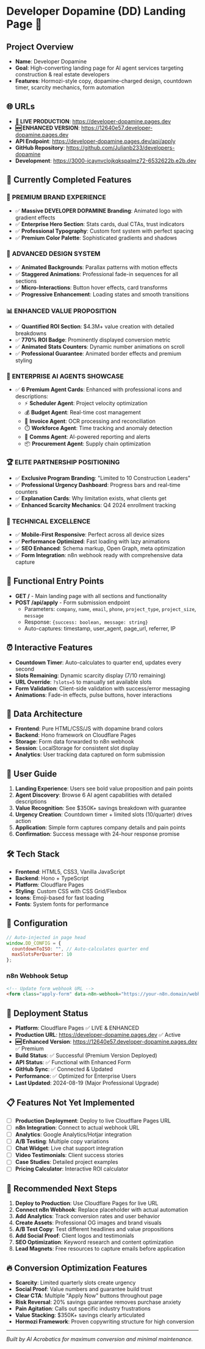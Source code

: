 # Developer Dopamine (DD) Landing Page 🚀

## Project Overview
- **Name**: Developer Dopamine
- **Goal**: High-converting landing page for AI agent services targeting construction & real estate developers
- **Features**: Hormozi-style copy, dopamine-charged design, countdown timer, scarcity mechanics, form automation

## 🌐 URLs
- **🚀 LIVE PRODUCTION**: https://developer-dopamine.pages.dev
- **🆕 ENHANCED VERSION**: https://12640e57.developer-dopamine.pages.dev
- **API Endpoint**: https://developer-dopamine.pages.dev/api/apply
- **GitHub Repository**: https://github.com/Julianb233/developers-dopamine
- **Development**: https://3000-icaynvclojkqkspalmz72-6532622b.e2b.dev

## 🎯 Currently Completed Features

### 🚀 **PREMIUM BRAND EXPERIENCE**
- ✅ **Massive DEVELOPER DOPAMINE Branding**: Animated logo with gradient effects
- ✅ **Enterprise Hero Section**: Stats cards, dual CTAs, trust indicators
- ✅ **Professional Typography**: Custom font system with perfect spacing
- ✅ **Premium Color Palette**: Sophisticated gradients and shadows

### 🎨 **ADVANCED DESIGN SYSTEM** 
- ✅ **Animated Backgrounds**: Parallax patterns with motion effects
- ✅ **Staggered Animations**: Professional fade-in sequences for all sections
- ✅ **Micro-Interactions**: Button hover effects, card transforms
- ✅ **Progressive Enhancement**: Loading states and smooth transitions

### 📊 **ENHANCED VALUE PROPOSITION**
- ✅ **Quantified ROI Section**: $4.3M+ value creation with detailed breakdowns
- ✅ **770% ROI Badge**: Prominently displayed conversion metric
- ✅ **Animated Stats Counters**: Dynamic number animations on scroll
- ✅ **Professional Guarantee**: Animated border effects and premium styling

### 🎯 **ENTERPRISE AI AGENTS SHOWCASE**
- ✅ **6 Premium Agent Cards**: Enhanced with professional icons and descriptions:
  - ⚡ **Scheduler Agent**: Project velocity optimization
  - 💰 **Budget Agent**: Real-time cost management
  - 🧾 **Invoice Agent**: OCR processing and reconciliation
  - ⏱️ **Workforce Agent**: Time tracking and anomaly detection
  - 🔔 **Comms Agent**: AI-powered reporting and alerts
  - 📦 **Procurement Agent**: Supply chain optimization

### 🏆 **ELITE PARTNERSHIP POSITIONING**
- ✅ **Exclusive Program Branding**: "Limited to 10 Construction Leaders"
- ✅ **Professional Urgency Dashboard**: Progress bars and real-time counters
- ✅ **Explanation Cards**: Why limitation exists, what clients get
- ✅ **Enhanced Scarcity Mechanics**: Q4 2024 enrollment tracking

### 📱 **TECHNICAL EXCELLENCE**
- ✅ **Mobile-First Responsive**: Perfect across all device sizes
- ✅ **Performance Optimized**: Fast loading with lazy animations
- ✅ **SEO Enhanced**: Schema markup, Open Graph, meta optimization
- ✅ **Form Integration**: n8n webhook ready with comprehensive data capture

## 🚀 Functional Entry Points
- **GET /** - Main landing page with all sections and functionality
- **POST /api/apply** - Form submission endpoint
  - Parameters: `company`, `name`, `email`, `phone`, `project_type`, `project_size`, `message`
  - Response: `{success: boolean, message: string}`
  - Auto-captures: timestamp, user_agent, page_url, referrer, IP

## ⏰ Interactive Features
- **Countdown Timer**: Auto-calculates to quarter end, updates every second
- **Slots Remaining**: Dynamic scarcity display (7/10 remaining)
- **URL Override**: `?slots=5` to manually set available slots
- **Form Validation**: Client-side validation with success/error messaging
- **Animations**: Fade-in effects, pulse buttons, hover interactions

## 🎨 Data Architecture
- **Frontend**: Pure HTML/CSS/JS with dopamine brand colors
- **Backend**: Hono framework on Cloudflare Pages
- **Storage**: Form data forwarded to n8n webhook
- **Session**: LocalStorage for consistent slot display
- **Analytics**: User tracking data captured on form submission

## 📱 User Guide
1. **Landing Experience**: Users see bold value proposition and pain points
2. **Agent Discovery**: Browse 6 AI agent capabilities with detailed descriptions
3. **Value Recognition**: See $350K+ savings breakdown with guarantee
4. **Urgency Creation**: Countdown timer + limited slots (10/quarter) drives action
5. **Application**: Simple form captures company details and pain points
6. **Confirmation**: Success message with 24-hour response promise

## 🛠️ Tech Stack
- **Frontend**: HTML5, CSS3, Vanilla JavaScript
- **Backend**: Hono + TypeScript
- **Platform**: Cloudflare Pages
- **Styling**: Custom CSS with CSS Grid/Flexbox
- **Icons**: Emoji-based for fast loading
- **Fonts**: System fonts for performance

## 🔧 Configuration
```javascript
// Auto-injected in page head
window.DD_CONFIG = {
  countdownToISO: "", // Auto-calculates quarter end
  maxSlotsPerQuarter: 10
};
```

### n8n Webhook Setup
```html
<!-- Update form webhook URL -->
<form class="apply-form" data-n8n-webhook="https://your-n8n.domain/webhook/dd-apply">
```

## 🚀 Deployment Status
- **Platform**: Cloudflare Pages ✅ LIVE & ENHANCED
- **Production URL**: https://developer-dopamine.pages.dev ✅ Active
- **🆕 Enhanced Version**: https://12640e57.developer-dopamine.pages.dev ✅ Premium
- **Build Status**: ✅ Successful (Premium Version Deployed)
- **API Status**: ✅ Functional with Enhanced Form
- **GitHub Sync**: ✅ Connected & Updated
- **Performance**: ✅ Optimized for Enterprise Users
- **Last Updated**: 2024-08-19 (Major Professional Upgrade)

## 📋 Features Not Yet Implemented
- [ ] **Production Deployment**: Deploy to live Cloudflare Pages URL
- [ ] **n8n Integration**: Connect to actual webhook URL
- [ ] **Analytics**: Google Analytics/Hotjar integration  
- [ ] **A/B Testing**: Multiple copy variations
- [ ] **Chat Widget**: Live chat support integration
- [ ] **Video Testimonials**: Client success stories
- [ ] **Case Studies**: Detailed project examples
- [ ] **Pricing Calculator**: Interactive ROI calculator

## 🎯 Recommended Next Steps
1. **Deploy to Production**: Use Cloudflare Pages for live URL
2. **Connect n8n Webhook**: Replace placeholder with actual automation
3. **Add Analytics**: Track conversion rates and user behavior
4. **Create Assets**: Professional OG images and brand visuals
5. **A/B Test Copy**: Test different headlines and value propositions
6. **Add Social Proof**: Client logos and testimonials
7. **SEO Optimization**: Keyword research and content optimization
8. **Lead Magnets**: Free resources to capture emails before application

## 🔥 Conversion Optimization Features
- **Scarcity**: Limited quarterly slots create urgency
- **Social Proof**: Value numbers and guarantee build trust
- **Clear CTA**: Multiple "Apply Now" buttons throughout page
- **Risk Reversal**: 20% savings guarantee removes purchase anxiety
- **Pain Agitation**: Calls out specific industry frustrations
- **Value Stacking**: $350K+ savings clearly articulated
- **Hormozi Framework**: Proven copywriting structure for high conversion

---

*Built by AI Acrobatics for maximum conversion and minimal maintenance.*